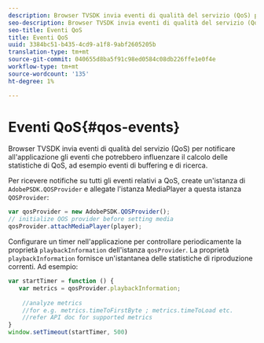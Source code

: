 ```yaml
---
description: Browser TVSDK invia eventi di qualità del servizio (QoS) per notificare all'applicazione gli eventi che potrebbero influenzare il calcolo delle statistiche di QoS, ad esempio eventi di buffering e di ricerca.
seo-description: Browser TVSDK invia eventi di qualità del servizio (QoS) per notificare all'applicazione gli eventi che potrebbero influenzare il calcolo delle statistiche di QoS, ad esempio eventi di buffering e di ricerca.
seo-title: Eventi QoS
title: Eventi QoS
uuid: 3384bc51-b435-4cd9-a1f8-9abf2605205b
translation-type: tm+mt
source-git-commit: 040655d8ba5f91c98ed0584c08db226ffe1e0f4e
workflow-type: tm+mt
source-wordcount: '135'
ht-degree: 1%

---
```



# Eventi QoS{#qos-events}

Browser TVSDK invia eventi di qualità del servizio (QoS) per notificare all&#39;applicazione gli eventi che potrebbero influenzare il calcolo delle statistiche di QoS, ad esempio eventi di buffering e di ricerca.

Per ricevere notifiche su tutti gli eventi relativi a QoS, create un&#39;istanza di `AdobePSDK.QOSProvider` e allegate l&#39;istanza MediaPlayer a questa istanza `QOSProvider`:

```js
var qosProvider = new AdobePSDK.QOSProvider(); 
// initialize QOS provider before setting media  
qosProvider.attachMediaPlayer(player);
```

Configurare un timer nell&#39;applicazione per controllare periodicamente la proprietà `playbackInformation` dell&#39;istanza `qosProvider`. La proprietà `playbackInformation` fornisce un&#39;istantanea delle statistiche di riproduzione correnti. Ad esempio:

```js
var startTimer = function () { 
   var metrics = qosProvider.playbackInformation; 
 
    //analyze metrics 
    //for e.g. metrics.timeToFirstByte ; metrics.timeToLoad etc.  
    //refer API doc for supported metrics  
} 
window.setTimeout(startTimer, 500) 
```

